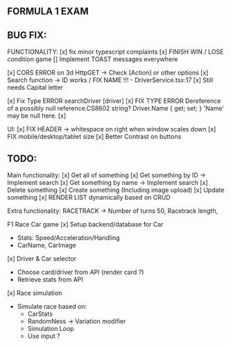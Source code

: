 ## FORMULA 1 EXAM

## BUG FIX:

FUNCTIONALITY:
[x] fix minor typescript complaints
[x] FINISH WIN / LOSE condition game
[] Implement TOAST messages everywhere

[x] CORS ERROR on 3d HttpGET -> Check [Action] or other options
[x] Search function -> ID works / FIX NAME !!! - DriverService.tsx:17
[x] Still needs Capital letter

[x] Fix Type ERROR searchDriver [driver]
[x] FIX TYPE ERROR Dereference of a possibly null reference.CS8602
string? Driver.Name { get; set; }
'Name' may be null here.
[x]

UI:
[x] FIX HEADER -> whitespace on right when window scales down
[x] FIX mobile/desktop/tablet size
[x] Better Contrast on buttons

## TODO:

Main functionality:
[x] Get all of something
[x] Get something by ID -> Implement search
[x] Get something by name -> Implement search
[x] Delete something
[x] Create something (Including image upload)
[x] Update something
[x] RENDER LIST dynamically based on CRUD

Extra functionality:
RACETRACK -> Number of turns 50, Racetrack length,

F1 Race Car game
[x] Setup backend/database for Car

- Stats: Speed/Acceleration/Handling
- CarName, CarImage

[x] Driver & Car selector

- Choose card/driver from API (render card ?)
- Retrieve stats from API

[x] Race simulation

- Simulate race based on:
  - CarStats
  - RandomNess -> Variation modifier
  - Simulation Loop
  - Use input ?
